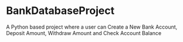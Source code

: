 # BankDatabaseProject
A Python based project where a user can Create a New Bank Account, Deposit Amount, Withdraw Amount and Check Account Balance
